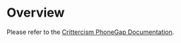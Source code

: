 Overview
==========

Please refer to the [Crittercism PhoneGap Documentation](http://docs.crittercism.com/development_platforms/phonegap.html).
